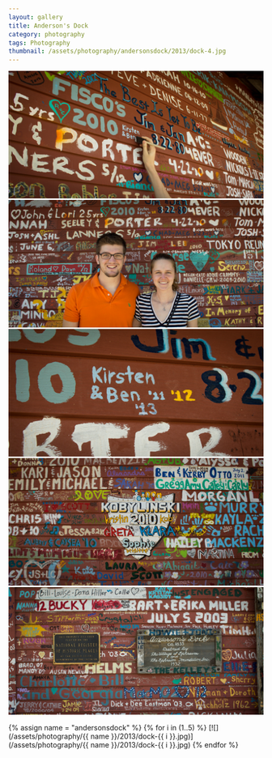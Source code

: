 ```yaml
---
layout: gallery
title: Anderson's Dock
category: photography
tags: Photography
thumbnail: /assets/photography/andersonsdock/2013/dock-4.jpg
---
```


![](/assets/photography/andersonsdock/2013/dock-1.jpg)
![](/assets/photography/andersonsdock/2013/dock-2.jpg)
![](/assets/photography/andersonsdock/2013/dock-3.jpg)
![](/assets/photography/andersonsdock/2013/dock-4.jpg)
![](/assets/photography/andersonsdock/2013/dock-5.jpg)

{% assign name = "andersonsdock" %}
{% for i in (1..5) %}
[![](/assets/photography/{{ name }}/2013/dock-{{ i }}.jpg)](/assets/photography/{{ name }}/2013/dock-{{ i }}.jpg)
{% endfor %}